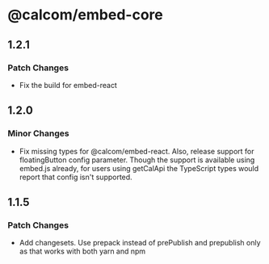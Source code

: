 # @calcom/embed-core

## 1.2.1

### Patch Changes

- Fix the build for embed-react

## 1.2.0

### Minor Changes

- Fix missing types for @calcom/embed-react. Also, release support for floatingButton config parameter. Though the support is available using embed.js already, for users using getCalApi the TypeScript types would report that config isn't supported.

## 1.1.5

### Patch Changes

- Add changesets. Use prepack instead of prePublish and prepublish only as that works with both yarn and npm
